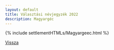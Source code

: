```yaml
---
layout: default
title: Választási névjegyzék 2022
description: Magyargéc
---
```


{% include settlementHTMLs/Magyargeec.html %}

[Vissza](./)
